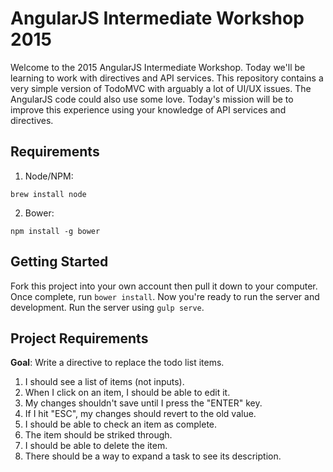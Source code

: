 # AngularJS Intermediate Workshop 2015

Welcome to the 2015 AngularJS Intermediate Workshop. Today we'll be learning to work with directives and API services. This repository contains a very simple version of TodoMVC with arguably a lot of UI/UX issues. The AngularJS code could also use some love. Today's mission will be to improve this experience using your knowledge of API services and directives.


## Requirements

1. Node/NPM:
  ```
  brew install node
  ```
2. Bower:
  ```
  npm install -g bower
  ```

## Getting Started
Fork this project into your own account then pull it down to your computer. Once complete, run `bower install`. Now you're ready to run the server and development. Run the server using `gulp serve`.

## Project Requirements
**Goal**: Write a directive to replace the todo list items.

1. I should see a list of items (not inputs).
2. When I click on an item, I should be able to edit it.
  1. My changes shouldn't save until I press the "ENTER" key.
  2. If I hit "ESC", my changes should revert to the old value.
3. I should be able to check an item as complete.
  1. The item should be striked through.
4. I should be able to delete the item.
5. There should be a way to expand a task to see its description.

